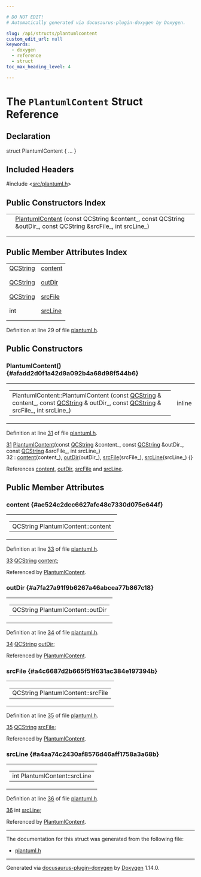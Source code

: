```yaml
---

# DO NOT EDIT!
# Automatically generated via docusaurus-plugin-doxygen by Doxygen.

slug: /api/structs/plantumlcontent
custom_edit_url: null
keywords:
  - doxygen
  - reference
  - struct
toc_max_heading_level: 4

---
```


<div class="doxyPage">

# The `PlantumlContent` Struct Reference



## Declaration

<div class="doxyDeclaration">
struct PlantumlContent { ... }
</div>

## Included Headers

<div class="doxyIncludesList">#include &lt;<a href="/web-doxygen/docs/api/files/src/plantuml-h">src/plantuml.h</a>&gt;
</div>

## Public Constructors Index

<table class="doxyMembersIndex">

<tr class="doxyMemberIndexItem">
<td class="doxyMemberIndexItemType" align="left" valign="top"></td>
<td class="doxyMemberIndexItemName" align="left" valign="top"><a href="#afadd2d0f1a42d9a092b4a68d98f544b6">PlantumlContent</a> (const QCString &amp;content_, const QCString &amp;outDir_, const QCString &amp;srcFile_, int srcLine_)</td>
</tr>
<tr class="doxyMemberIndexDescription">
<td class="doxyMemberIndexDescriptionLeft"></td>
<td class="doxyMemberIndexDescriptionRight">
</td>
</tr>
<tr class="doxyMemberIndexSeparator">
<td class="doxyMemberIndexSeparator" colspan="2"></td>
</tr>

</table>

## Public Member Attributes Index

<table class="doxyMembersIndex">

<tr class="doxyMemberIndexItem">
<td class="doxyMemberIndexItemType" align="left" valign="top"><a href="/web-doxygen/docs/api/classes/qcstring">QCString</a></td>
<td class="doxyMemberIndexItemName" align="left" valign="top"><a href="#ae524c2dcc6627afc48c7330d075e644f">content</a></td>
</tr>
<tr class="doxyMemberIndexDescription">
<td class="doxyMemberIndexDescriptionLeft"></td>
<td class="doxyMemberIndexDescriptionRight">
</td>
</tr>
<tr class="doxyMemberIndexSeparator">
<td class="doxyMemberIndexSeparator" colspan="2"></td>
</tr>

<tr class="doxyMemberIndexItem">
<td class="doxyMemberIndexItemType" align="left" valign="top"><a href="/web-doxygen/docs/api/classes/qcstring">QCString</a></td>
<td class="doxyMemberIndexItemName" align="left" valign="top"><a href="#a7fa27a91f9b6267a46abcea77b867c18">outDir</a></td>
</tr>
<tr class="doxyMemberIndexDescription">
<td class="doxyMemberIndexDescriptionLeft"></td>
<td class="doxyMemberIndexDescriptionRight">
</td>
</tr>
<tr class="doxyMemberIndexSeparator">
<td class="doxyMemberIndexSeparator" colspan="2"></td>
</tr>

<tr class="doxyMemberIndexItem">
<td class="doxyMemberIndexItemType" align="left" valign="top"><a href="/web-doxygen/docs/api/classes/qcstring">QCString</a></td>
<td class="doxyMemberIndexItemName" align="left" valign="top"><a href="#a4c6687d2b665f51f631ac384e197394b">srcFile</a></td>
</tr>
<tr class="doxyMemberIndexDescription">
<td class="doxyMemberIndexDescriptionLeft"></td>
<td class="doxyMemberIndexDescriptionRight">
</td>
</tr>
<tr class="doxyMemberIndexSeparator">
<td class="doxyMemberIndexSeparator" colspan="2"></td>
</tr>

<tr class="doxyMemberIndexItem">
<td class="doxyMemberIndexItemType" align="left" valign="top">int</td>
<td class="doxyMemberIndexItemName" align="left" valign="top"><a href="#a4aa74c2430af8576d46aff1758a3a68b">srcLine</a></td>
</tr>
<tr class="doxyMemberIndexDescription">
<td class="doxyMemberIndexDescriptionLeft"></td>
<td class="doxyMemberIndexDescriptionRight">
</td>
</tr>
<tr class="doxyMemberIndexSeparator">
<td class="doxyMemberIndexSeparator" colspan="2"></td>
</tr>

</table>


<p>Definition at line 29 of file <a href="/web-doxygen/docs/api/files/src/plantuml-h">plantuml.h</a>.</p>

<div class="doxySectionDef">

## Public Constructors

### PlantumlContent() {#afadd2d0f1a42d9a092b4a68d98f544b6}

<div class="doxyMemberItem">
<div class="doxyMemberProto">
<table class="doxyMemberLabels">
<tr class="doxyMemberLabels">
<td class="doxyMemberLabelsLeft">
<table class="doxyMemberName">
<tr>
<td class="doxyMemberName">PlantumlContent::PlantumlContent (const <a href="/web-doxygen/docs/api/classes/qcstring">QCString</a> &amp; content_, const <a href="/web-doxygen/docs/api/classes/qcstring">QCString</a> &amp; outDir_, const <a href="/web-doxygen/docs/api/classes/qcstring">QCString</a> &amp; srcFile_, int srcLine_)</td>
</tr>
</table>
</td>
<td class="doxyMemberLabelsRight">
<span class="doxyMemberLabels">
<span class="doxyMemberLabel inline">inline</span>
</span>
</td>
</tr>
</table>
</div>
<div class="doxyMemberDoc">


<p>Definition at line <a href="/web-doxygen/docs/api/files/src/plantuml-h/#l00031">31</a> of file <a href="/web-doxygen/docs/api/files/src/plantuml-h">plantuml.h</a>.</p>

<div class="doxyProgramListing">

<div class="doxyCodeLine"><span class="doxyLineNumber"><a href="#afadd2d0f1a42d9a092b4a68d98f544b6">31</a></span><span class="doxyLineContent"><span class="doxyHighlight">  <a href="#afadd2d0f1a42d9a092b4a68d98f544b6">PlantumlContent</a>(</span><span class="doxyHighlightKeyword">const</span><span class="doxyHighlight"> <a href="/web-doxygen/docs/api/classes/qcstring">QCString</a> &amp;content_, </span><span class="doxyHighlightKeyword">const</span><span class="doxyHighlight"> <a href="/web-doxygen/docs/api/classes/qcstring">QCString</a> &amp;outDir_, </span><span class="doxyHighlightKeyword">const</span><span class="doxyHighlight"> <a href="/web-doxygen/docs/api/classes/qcstring">QCString</a> &amp;srcFile_, </span><span class="doxyHighlightKeywordType">int</span><span class="doxyHighlight"> srcLine_)</span></span></div>
<div class="doxyCodeLine"><span class="doxyLineNumber">32</span><span class="doxyLineContent"><span class="doxyHighlight">     : <a href="#ae524c2dcc6627afc48c7330d075e644f">content</a>(content_), <a href="#a7fa27a91f9b6267a46abcea77b867c18">outDir</a>(outDir_), <a href="#a4c6687d2b665f51f631ac384e197394b">srcFile</a>(srcFile_), <a href="#a4aa74c2430af8576d46aff1758a3a68b">srcLine</a>(srcLine_) {}</span></span></div>

</div>


References <a href="#ae524c2dcc6627afc48c7330d075e644f">content</a>, <a href="#a7fa27a91f9b6267a46abcea77b867c18">outDir</a>, <a href="#a4c6687d2b665f51f631ac384e197394b">srcFile</a> and <a href="#a4aa74c2430af8576d46aff1758a3a68b">srcLine</a>.
</div>
</div>

</div>

<div class="doxySectionDef">

## Public Member Attributes

### content {#ae524c2dcc6627afc48c7330d075e644f}

<div class="doxyMemberItem">
<div class="doxyMemberProto">
<table class="doxyMemberLabels">
<tr class="doxyMemberLabels">
<td class="doxyMemberLabelsLeft">
<table class="doxyMemberName">
<tr>
<td class="doxyMemberName">QCString PlantumlContent::content</td>
</tr>
</table>
</td>
</tr>
</table>
</div>
<div class="doxyMemberDoc">


<p>Definition at line <a href="/web-doxygen/docs/api/files/src/plantuml-h/#l00033">33</a> of file <a href="/web-doxygen/docs/api/files/src/plantuml-h">plantuml.h</a>.</p>

<div class="doxyProgramListing">

<div class="doxyCodeLine"><span class="doxyLineNumber"><a href="#ae524c2dcc6627afc48c7330d075e644f">33</a></span><span class="doxyLineContent"><span class="doxyHighlight">  <a href="/web-doxygen/docs/api/classes/qcstring">QCString</a> <a href="#ae524c2dcc6627afc48c7330d075e644f">content</a>;</span></span></div>

</div>


Referenced by <a href="#afadd2d0f1a42d9a092b4a68d98f544b6">PlantumlContent</a>.
</div>
</div>

### outDir {#a7fa27a91f9b6267a46abcea77b867c18}

<div class="doxyMemberItem">
<div class="doxyMemberProto">
<table class="doxyMemberLabels">
<tr class="doxyMemberLabels">
<td class="doxyMemberLabelsLeft">
<table class="doxyMemberName">
<tr>
<td class="doxyMemberName">QCString PlantumlContent::outDir</td>
</tr>
</table>
</td>
</tr>
</table>
</div>
<div class="doxyMemberDoc">


<p>Definition at line <a href="/web-doxygen/docs/api/files/src/plantuml-h/#l00034">34</a> of file <a href="/web-doxygen/docs/api/files/src/plantuml-h">plantuml.h</a>.</p>

<div class="doxyProgramListing">

<div class="doxyCodeLine"><span class="doxyLineNumber"><a href="#a7fa27a91f9b6267a46abcea77b867c18">34</a></span><span class="doxyLineContent"><span class="doxyHighlight">  <a href="/web-doxygen/docs/api/classes/qcstring">QCString</a> <a href="#a7fa27a91f9b6267a46abcea77b867c18">outDir</a>;</span></span></div>

</div>


Referenced by <a href="#afadd2d0f1a42d9a092b4a68d98f544b6">PlantumlContent</a>.
</div>
</div>

### srcFile {#a4c6687d2b665f51f631ac384e197394b}

<div class="doxyMemberItem">
<div class="doxyMemberProto">
<table class="doxyMemberLabels">
<tr class="doxyMemberLabels">
<td class="doxyMemberLabelsLeft">
<table class="doxyMemberName">
<tr>
<td class="doxyMemberName">QCString PlantumlContent::srcFile</td>
</tr>
</table>
</td>
</tr>
</table>
</div>
<div class="doxyMemberDoc">


<p>Definition at line <a href="/web-doxygen/docs/api/files/src/plantuml-h/#l00035">35</a> of file <a href="/web-doxygen/docs/api/files/src/plantuml-h">plantuml.h</a>.</p>

<div class="doxyProgramListing">

<div class="doxyCodeLine"><span class="doxyLineNumber"><a href="#a4c6687d2b665f51f631ac384e197394b">35</a></span><span class="doxyLineContent"><span class="doxyHighlight">  <a href="/web-doxygen/docs/api/classes/qcstring">QCString</a> <a href="#a4c6687d2b665f51f631ac384e197394b">srcFile</a>;</span></span></div>

</div>


Referenced by <a href="#afadd2d0f1a42d9a092b4a68d98f544b6">PlantumlContent</a>.
</div>
</div>

### srcLine {#a4aa74c2430af8576d46aff1758a3a68b}

<div class="doxyMemberItem">
<div class="doxyMemberProto">
<table class="doxyMemberLabels">
<tr class="doxyMemberLabels">
<td class="doxyMemberLabelsLeft">
<table class="doxyMemberName">
<tr>
<td class="doxyMemberName">int PlantumlContent::srcLine</td>
</tr>
</table>
</td>
</tr>
</table>
</div>
<div class="doxyMemberDoc">


<p>Definition at line <a href="/web-doxygen/docs/api/files/src/plantuml-h/#l00036">36</a> of file <a href="/web-doxygen/docs/api/files/src/plantuml-h">plantuml.h</a>.</p>

<div class="doxyProgramListing">

<div class="doxyCodeLine"><span class="doxyLineNumber"><a href="#a4aa74c2430af8576d46aff1758a3a68b">36</a></span><span class="doxyLineContent"><span class="doxyHighlight">  </span><span class="doxyHighlightKeywordType">int</span><span class="doxyHighlight"> <a href="#a4aa74c2430af8576d46aff1758a3a68b">srcLine</a>;</span></span></div>

</div>


Referenced by <a href="#afadd2d0f1a42d9a092b4a68d98f544b6">PlantumlContent</a>.
</div>
</div>

</div>

<hr/>

<p>The documentation for this struct was generated from the following file:</p>

<ul>
<li><a href="/web-doxygen/docs/api/files/src/plantuml-h">plantuml.h</a></li>
</ul>

<hr/>

<p class="doxyGeneratedBy">Generated via <a href="https://github.com/xpack/docusaurus-plugin-doxygen">docusaurus-plugin-doxygen</a> by <a href="https://www.doxygen.nl">Doxygen</a> 1.14.0.</p>

</div>
